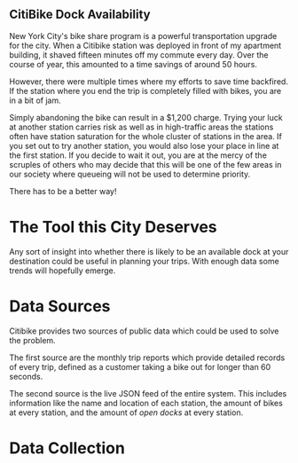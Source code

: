 ## CitiBike Dock Availability

New York City's bike share program is a powerful transportation upgrade for the city. When a Citibike station was deployed in front of my apartment building, it shaved fifteen minutes off my commute every day. Over the course of year, this amounted to a time savings of around 50 hours.

However, there were multiple times where my efforts to save time backfired. If the station where you end the trip is completely filled with bikes, you are in a bit of jam. 

Simply abandoning the bike can result in a $1,200 charge. Trying your luck at another station carries risk as well as in high-traffic areas the stations often have station saturation for the whole cluster of stations in the area. If you set out to try another station, you would also lose your place in line at the first station. If you decide to wait it out, you are at the mercy of the scruples of others who may decide that this will be one of the few areas in our society where queueing will not be used to determine priority.

There has to be a better way!

# The Tool this City Deserves

Any sort of insight into whether there is likely to be an available dock at your destination could be useful in planning your trips. With enough data some trends will hopefully emerge.

# Data Sources

Citibike provides two sources of public data which could be used to solve the problem. 

The first source are the monthly trip reports which provide detailed records of every trip, defined as a customer taking a bike out for longer than 60 seconds.

The second source is the live JSON feed of the entire system. This includes information like the name and location of each station, the amount of bikes at every station, and the amount of *open docks* at every station.

# Data Collection

